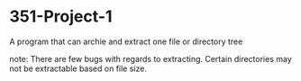 # 351-Project-1
A program that can archie and extract one file or directory tree

note: There are few bugs with regards to extracting. 
      Certain directories may not be extractable based
      on file size. 
